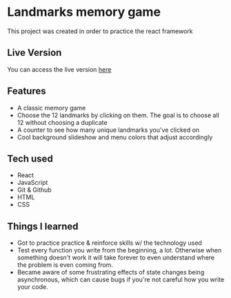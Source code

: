 # Landmarks memory game

This project was created in order to practice the react framework

## Live Version

You can access the live version [here](https://jordan-mcgalliard.github.io/landmarks-memory-game/)

## Features

- A classic memory game
- Choose the 12 landmarks by clicking on them. The goal is to choose all 12 without choosing a duplicate
- A counter to see how many unique landmarks you've clicked on
- Cool background slideshow and menu colors that adjust accordingly

## Tech used

- React
- JavaScript
- Git & Github
- HTML
- CSS

## Things I learned
- Got to practice practice & reinforce skills w/ the technology used
- Test every function you write from the beginning, a lot. Otherwise when something doesn't work it will take forever to even understand where the problem is even coming from.
- Became aware of some frustrating effects of state changes being asynchronous, which can cause bugs if you're not careful how you write your code.


